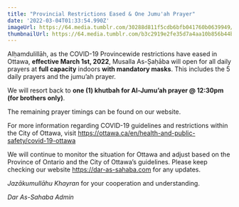 ```yaml
---
title: "Provincial Restrictions Eased & One Jumu'ah Prayer"
date: '2022-03-04T01:33:54.990Z'
imageUrl: https://64.media.tumblr.com/30288d811f5cdb6bfb041760b0639949/ec6abe32f7730569-6d/s1280x1920/680ccc93947a5c33e9a61cd6b3a454d6fad951f2.jpg
thumbnailUrl: https://64.media.tumblr.com/b3c2919e2fe35d7a4aa10b856b44b53f/tumblr_nrgn6u8NxR1tjf5wmo1_1280.jpg
---
```


Alḥamdulillāh, as the COVID-19 Provincewide restrictions have eased in Ottawa, <span style="underline">**effective March 1st, 2022**</span>, Musalla As-Ṣaḥāba will open for all daily prayers at <span style="underline">**full capacity**</span> indoors <span style="underline">**with mandatory masks**</span>. This includes the 5 daily prayers and the jumu’ah prayer.

We will resort back to <span style="underline">**one (1) khutbah for Al-Jumu’ah prayer @ 12:30pm (for brothers only)**</span>.

The remaining prayer timings can be found on our website.

For more information regarding COVID-19 guidelines and restrictions within the City of Ottawa, visit https://ottawa.ca/en/health-and-public-safety/covid-19-ottawa

We will continue to monitor the situation for Ottawa and adjust based on the Province of Ontario and the City of Ottawa’s guidelines. Please keep checking our website https://dar-as-sahaba.com for any updates.

_Jazākumullāhu Khayran_ for your cooperation and understanding.

_Dar As-Sahaba Admin_
